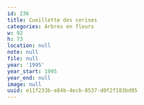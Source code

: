 ```yaml
---
id: 236
title: Cueillette des cerises
categories: Arbres en fleurs
w: 92
h: 73
location: null
note: null
file: null
year: '1995'
year_start: 1995
year_end: null
image: null
uuid: e11f233b-e84b-4ecb-8537-d0f2f183bd95
---
```


